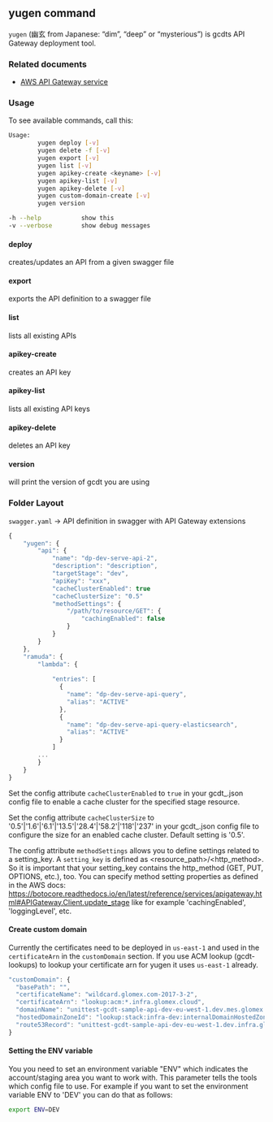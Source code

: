 ## yugen command

`yugen` (幽玄 from Japanese: “dim”, “deep” or “mysterious”) is gcdts API Gateway deployment tool.

### Related documents

* [AWS API Gateway service](https://aws.amazon.com/api-gateway/)

### Usage

To see available commands, call this:
```bash
Usage:
        yugen deploy [-v]
        yugen delete -f [-v]
        yugen export [-v]
        yugen list [-v]
        yugen apikey-create <keyname> [-v]
        yugen apikey-list [-v]
        yugen apikey-delete [-v]
        yugen custom-domain-create [-v]
        yugen version

-h --help           show this
-v --verbose        show debug messages
```

#### deploy
creates/updates an API from a given swagger file

#### export
exports the API definition to a swagger file

#### list
lists all existing APIs

#### apikey-create
creates an API key

#### apikey-list
lists all existing API keys

#### apikey-delete
deletes an API key

#### version
will print the version of gcdt you are using

### Folder Layout

`swagger.yaml` -> API definition in swagger with API Gateway extensions

``` js
{
    "yugen": {
        "api": {
            "name": "dp-dev-serve-api-2",
            "description": "description",
            "targetStage": "dev",
            "apiKey": "xxx",
            "cacheClusterEnabled": true
            "cacheClusterSize": "0.5"
            "methodSettings": {
                "/path/to/resource/GET": {
                    "cachingEnabled": false
                }
            }
        }
    },
    "ramuda": {
        "lambda": {
        
            "entries": [
              {
                "name": "dp-dev-serve-api-query",
                "alias": "ACTIVE"
              },
              {
                "name": "dp-dev-serve-api-query-elasticsearch",
                "alias": "ACTIVE"
              }
            ]
        ...
        }
    }
}
```

Set the config attribute `cacheClusterEnabled` to `true` in your gcdt_<env>.json config file to enable a cache cluster for the specified stage resource.

Set the config attribute `cacheClusterSize` to '0.5'|'1.6'|'6.1'|'13.5'|'28.4'|'58.2'|'118'|'237' in your gcdt_<env>.json config file to configure the size for an enabled cache cluster. Default setting is '0.5'.

The config attribute `methodSettings` allows you to define settings related to a setting_key. A `setting_key` is defined as <resource_path>/<http_method>. So it is important that your setting_key contains the http_method (GET, PUT, OPTIONS, etc.), too. You can specify method setting properties as defined in the AWS docs: https://botocore.readthedocs.io/en/latest/reference/services/apigateway.html#APIGateway.Client.update_stage like for example 'cachingEnabled', 'loggingLevel', etc.


#### Create custom domain

Currently the certificates need to be deployed in `us-east-1` and used in the `certificateArn` in the `customDomain` section. If you use ACM lookup (gcdt-lookups) to lookup your certificate arn for yugen it uses `us-east-1` already.

``` js
"customDomain": {
  "basePath": "",
  "certificateName": "wildcard.glomex.com-2017-3-2",
  "certificateArn": "lookup:acm:*.infra.glomex.cloud",
  "domainName": "unittest-gcdt-sample-api-dev-eu-west-1.dev.mes.glomex.cloud",
  "hostedDomainZoneId": "lookup:stack:infra-dev:internalDomainHostedZoneID",
  "route53Record": "unittest-gcdt-sample-api-dev-eu-west-1.dev.infra.glomex.cloud"
}
```


#### Setting the ENV variable

You you need to set an environment variable "ENV" which indicates the account/staging area you want to work with. This parameter tells the tools which config file to use. For example if you want to set the environment variable ENV to 'DEV' you can do that as follows:
``` bash
export ENV=DEV
```
